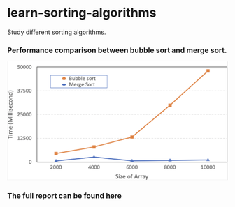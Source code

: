 # learn-sorting-algorithms
Study different sorting algorithms. 

### Performance comparison between bubble sort and merge sort.
<img src="./report/performance-comparison.png" alt="drawing" width="700"/>

### The full report can be found [here](./report/Steven-Kang-merge-sort-2024.pdf) 
